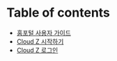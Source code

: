 # Table of contents

* [홈포털 사용자 가이드](README.md)
* [Cloud Z 시작하기](cloud-z.md)
* [Cloud Z 로그인](cloud-z-1.md)

